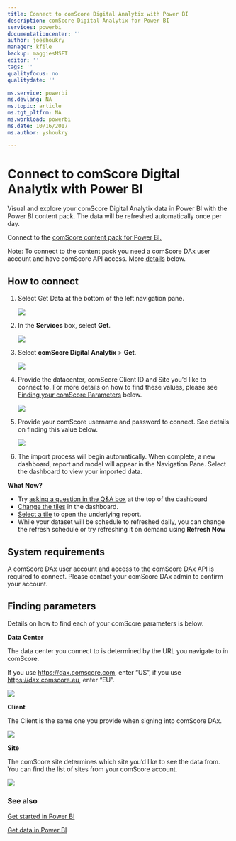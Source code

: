 ```yaml
---
title: Connect to comScore Digital Analytix with Power BI
description: comScore Digital Analytix for Power BI
services: powerbi
documentationcenter: ''
author: joeshoukry
manager: kfile
backup: maggiesMSFT
editor: ''
tags: ''
qualityfocus: no
qualitydate: ''

ms.service: powerbi
ms.devlang: NA
ms.topic: article
ms.tgt_pltfrm: NA
ms.workload: powerbi
ms.date: 10/16/2017
ms.author: yshoukry

---
```

# Connect to comScore Digital Analytix with Power BI
Visual and explore your comScore Digital Analytix data in Power BI with the Power BI content pack. The data will be refreshed automatically once per day.

Connect to the [comScore content pack for Power BI.](https://app.powerbi.com/getdata/services/comscore)

Note: To connect to the content pack you need a comScore DAx user account and have comScore API access. More [details](#Requirements) below.

## How to connect
1. Select Get Data at the bottom of the left navigation pane.
   
   ![](media/service-connect-to-connect-to/getdata.png)
2. In the **Services** box, select **Get**.
   
   ![](media/service-connect-to-connect-to/services.png)
3. Select **comScore Digital Analytix** \> **Get**.
   
   ![](media/service-connect-to-connect-to/comscore.png)
4. Provide the datacenter, comScore Client ID and Site you’d like to connect to. For more details on how to find these values, please see [Finding your comScore Parameters](#FindingParams) below.
   
   ![](media/service-connect-to-connect-to/parameters.png)
5. Provide your comScore username and password to connect. See details on finding this value below.
   
   ![](media/service-connect-to-connect-to/creds.png)
6. The import process will begin automatically. When complete, a new dashboard, report and model will appear in the Navigation Pane. Select the dashboard to view your imported data.

**What Now?**

* Try [asking a question in the Q&A box](service-q-and-a.md) at the top of the dashboard
* [Change the tiles](service-dashboard-edit-tile.md) in the dashboard.
* [Select a tile](service-dashboard-tiles.md) to open the underlying report.
* While your dataset will be schedule to refreshed daily, you can change the refresh schedule or try refreshing it on demand using **Refresh Now**

<a name="Requirements"></a>

## System requirements
A comScore DAx user account and access to the comScore DAx API is required to connect. Please contact your comScore DAx admin to confirm your account.

<a name="FindingParams"></a>

## Finding parameters
Details on how to find each of your comScore parameters is below.

**Data Center**

The data center you connect to is determined by the URL you navigate to in comScore.

If you use https://dax.comscore.com, enter “US”, if you use https://dax.comscore.eu, enter “EU”.

![](media/service-connect-to-connect-to/comscore_url.png) 

**Client**

The Client is the same one you provide when signing into comScore DAx.

![](media/service-connect-to-connect-to/comscore_signin.png) 

**Site**

The comScore site determines which site you’d like to see the data from. You can find the list of sites from your comScore account.

![](media/service-connect-to-connect-to/comscore_sites.png)

### See also
[Get started in Power BI](service-get-started.md)

[Get data in Power BI](service-get-data.md)

